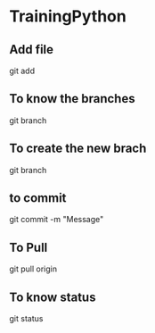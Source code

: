 # TrainingPython
## Add file
   git add <filename>
## To know the branches
   git branch
## To create the new brach
   git branch <new branch>
## to commit
   git commit -m "Message"
## To Pull
   git pull origin <branchname>
## To know status
   git status  
